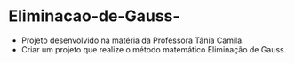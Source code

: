# Eliminacao-de-Gauss-

- Projeto desenvolvido na matéria da Professora Tânia Camila. 
- Criar um projeto que realize o método matemático Eliminação de Gauss.
